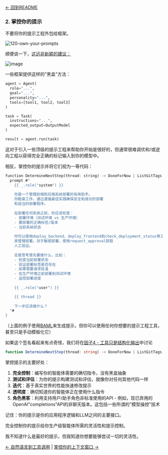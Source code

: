 [← 回到README](https://github.com/humanlayer/12-factor-agents/blob/main/README.md)

### 2. 掌控你的提示

不要将你的提示工程外包给框架。

![120-own-your-prompts](https://github.com/humanlayer/12-factor-agents/blob/main/img/120-own-your-prompts.png)

顺便说一下，[这远非新颖的建议：](https://hamel.dev/blog/posts/prompt/)

![image](https://github.com/user-attachments/assets/575bab37-0f96-49fb-9ce3-9a883cdd420b)

一些框架提供这样的"黑盒"方法：

```python
agent = Agent(
  role="...",
  goal="...",
  personality="...",
  tools=[tool1, tool2, tool3]
)

task = Task(
  instructions="...",
  expected_output=OutputModel
)

result = agent.run(task)
```

这对于引入一些顶级的提示工程来帮助你开始是很好的，但通常很难调优和/或逆向工程以获得完全正确的标记输入到你的模型中。

相反，掌控你的提示并将它们视为一等代码：

```rust
function DetermineNextStep(thread: string) -> DoneForNow | ListGitTags | DeployBackend | DeployFrontend | RequestMoreInformation {
  prompt #"
    {{ _.role("system") }}
    
    你是一个管理前端和后端系统部署的有用助手。
    你勤奋工作，通过遵循最佳实践确保安全和成功的部署
    和适当的部署程序。
    
    在部署任何系统之前，你应该检查：
    - 部署环境（测试环境 vs 生产环境）
    - 要部署的正确标签/版本
    - 当前系统状态
    
    你可以使用deploy_backend、deploy_frontend和check_deployment_status等工具
    来管理部署。对于敏感部署，使用request_approval获取
    人工验证。
    
    总是思考首先要做什么，比如：
    - 检查当前部署状态
    - 验证部署标签是否存在
    - 如果需要请求批准
    - 在生产环境之前部署到测试环境
    - 监控部署进度
    
    {{ _.role("user") }}

    {{ thread }}
    
    下一步应该做什么？
  "#
}
```

（上面的例子使用[BAML](https://github.com/boundaryml/baml)来生成提示，但你可以使用任何你想要的提示工程工具，甚至只是手动模板化它）

如果这个签名看起来有点奇怪，我们将在[因子4 - 工具只是结构化输出](https://github.com/humanlayer/12-factor-agents/blob/main/content/factor-04-tools-are-structured-outputs.md)中讨论

```typescript
function DetermineNextStep(thread: string) -> DoneForNow | ListGitTags | DeployBackend | DeployFrontend | RequestMoreInformation {
```

掌控提示的主要好处：

1. **完全控制**：编写你的智能体需要的确切指令，没有黑盒抽象
2. **测试和评估**：为你的提示构建测试和评估，就像你对任何其他代码一样
3. **迭代**：基于真实世界的性能快速修改提示
4. **透明度**：确切知道你的智能体正在使用什么指令
5. **角色黑客**：利用支持用户/助手角色非标准使用的API - 例如，现已弃用的OpenAI"completions"API的非聊天版本。这包括一些所谓的"模型操控"技术

记住：你的提示是你的应用程序逻辑和LLM之间的主要接口。

完全控制你的提示给你生产级智能体所需的灵活性和提示控制。

我不知道什么是最好的提示，但我知道你想要能够尝试一切的灵活性。

[← 自然语言到工具调用](https://github.com/humanlayer/12-factor-agents/blob/main/content/factor-01-natural-language-to-tool-calls.md) | [掌控你的上下文窗口 →](https://github.com/humanlayer/12-factor-agents/blob/main/content/factor-03-own-your-context-window.md)